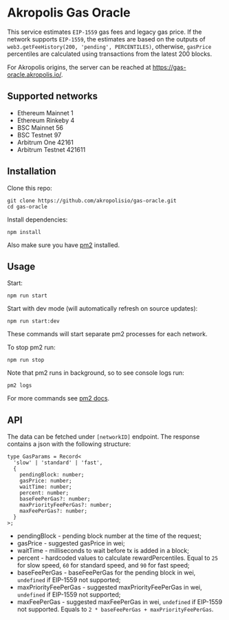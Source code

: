 # Akropolis Gas Oracle
This service estimates `EIP-1559` gas fees and legacy gas price.
If the network supports `EIP-1559`, the estimates are based on the outputs of `web3.getFeeHistory(200, 'pending', PERCENTILES)`, otherwise, `gasPrice` percentiles are calculated using transactions from the latest 200 blocks.

For Akropolis origins, the server can be reached at https://gas-oracle.akropolis.io/.

## Supported networks
- Ethereum Mainnet 1
- Ethereum Rinkeby 4
- BSC Mainnet 56
- BSC Testnet 97
- Arbitrum One 42161
- Arbitrum Testnet 421611

## Installation
Clone this repo:

```
git clone https://github.com/akropolisio/gas-oracle.git
cd gas-oracle
```

Install dependencies:

```
npm install
```

Also make sure you have [pm2](https://pm2.keymetrics.io/) installed.

## Usage
Start:

```
npm run start
```

Start with dev mode (will automatically refresh on source updates):

```
npm run start:dev
```

These commands will start separate pm2 processes for each network.

To stop pm2 run:

```
npm run stop
``` 
Note that pm2 runs in background, so to see console logs run:
```
pm2 logs
```
For more commands see [pm2 docs](https://pm2.keymetrics.io/docs/usage/quick-start/).

## API
The data can be fetched under `[networkID]` endpoint. The response contains a json with the following structure:
```
type GasParams = Record<
  'slow' | 'standard' | 'fast',
  {
    pendingBlock: number;
    gasPrice: number;
    waitTime: number;
    percent: number;
    baseFeePerGas?: number;
    maxPriorityFeePerGas?: number;
    maxFeePerGas?: number;
  }
>;
```
- pendingBlock - pending block number at the time of the request;
- gasPrice - suggested gasPrice in wei;
- waitTime - milliseconds to wait before tx is added in a block;
- percent - hardcoded values to calculate rewardPercentiles. Equal to `25` for slow speed, `60` for standard speed, and `90` for fast speed;
- baseFeePerGas - baseFeePerGas for the pending block in wei, `undefined` if EIP-1559 not supported;
- maxPriorityFeePerGas - suggested maxPriorityFeePerGas in wei, `undefined` if EIP-1559 not supported;
- maxFeePerGas - suggested maxFeePerGas in wei, `undefined` if EIP-1559 not supported. Equals to `2 * baseFeePerGas + maxPriorityFeePerGas`.

